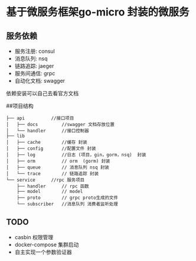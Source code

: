 # 基于微服务框架go-micro 封装的微服务

## 服务依赖

- 服务注册:  consul
- 消息队列:  nsq
- 链路追踪:  jaeger
- 服务间通信:  grpc
- 自动化文档:  swagger

依赖安装可以自己去看官方文档

##项目结构

```
├── api          //接口项目
│   ├── docs         //swagger 文档存放位置
│   └── handler      //接口控制器
├── lib          
│   ├── cache        //缓存 封装
│   ├── config       //配置文件 封装
│   ├── log          //日志 (项目，gin，gorm，nsq)  封装
│   ├── orm          // orm  (gorm) 封装
│   ├── queue        // 消息队列 nsq 封装
│   └── trace        // 链路追踪 封装
└── service      //rpc 服务项目
    ├── handler      // rpc 函数
    ├── model        // model
    ├── proto        // grpc proto生成的文件  
    └── subscriber   //消息队列 消费者监听处理

```


##  TODO

- casbin          权限管理
- docker-compose  集群启动
- 自主实现一个参数验证器
